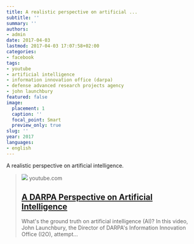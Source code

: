 ```yaml
---
title: A realistic perspective on artificial ...
subtitle: ''
summary: ''
authors:
- admin
date: 2017-04-03
lastmod: 2017-04-03 17:07:58+02:00
categories:
- facebook
tags:
- youtube
- artificial intelligence
- information innovation office (darpa)
- defense advanced research projects agency
- john launchbury
featured: false
image:
  placement: 1
  caption: ''
  focal_point: Smart
  preview_only: true
slug: ''
year: 2017
languages:
- english
---
```


A realistic perspective on artificial intelligence.
> [![](https://i.ytimg.com/vi/-O01G3tSYpU/maxresdefault.jpg)](https://www.youtube.com/watch?v=-O01G3tSYpU)
> youtube.com
> ## [A DARPA Perspective on Artificial Intelligence](https://www.youtube.com/watch?v=-O01G3tSYpU)
>
>What's the ground truth on artificial intelligence (AI)? In this video, John Launchbury, the Director of DARPA's Information Innovation Office (I2O), attempt...